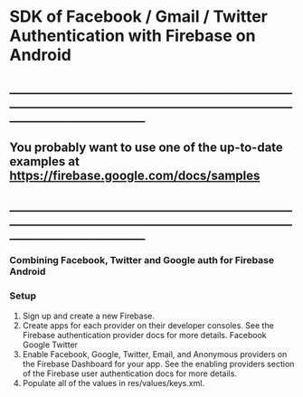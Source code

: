 # SDK of Facebook / Gmail / Twitter Authentication with Firebase on Android 

## ____________________________________________________________________________________________________________________________
## You probably want to use one of the up-to-date examples at https://firebase.google.com/docs/samples
## ____________________________________________________________________________________________________________________________

### Combining Facebook, Twitter and Google auth for Firebase Android

### Setup
  
1)  Sign up and create a new Firebase.
2)  Create apps for each provider on their developer consoles. See the Firebase authentication provider docs for more details.
        Facebook
        Google
        Twitter
3)  Enable Facebook, Google, Twitter, Email, and Anonymous providers on the Firebase Dashboard for your app. See the enabling providers       section of the Firebase user authentication docs for more details.
4)  Populate all of the values in res/values/keys.xml.
